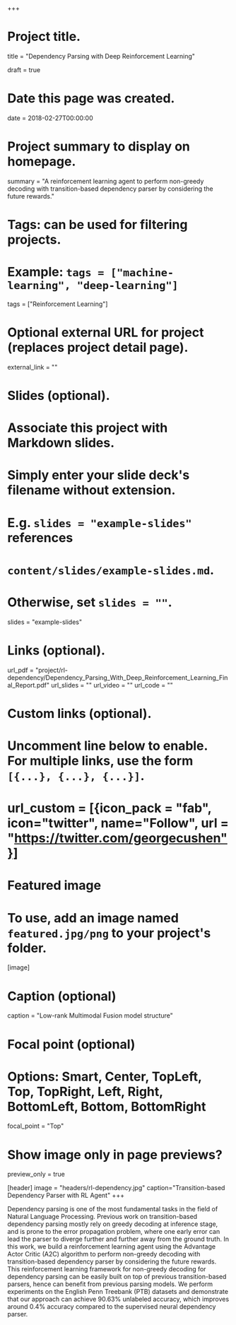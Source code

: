 +++
# Project title.
title = "Dependency Parsing with Deep Reinforcement Learning"

draft = true

# Date this page was created.
date = 2018-02-27T00:00:00

# Project summary to display on homepage.
summary = "A reinforcement learning agent to perform non-greedy decoding with transition-based dependency parser by considering the future rewards."


# Tags: can be used for filtering projects.
# Example: `tags = ["machine-learning", "deep-learning"]`
tags = ["Reinforcement Learning"]

# Optional external URL for project (replaces project detail page).
external_link = ""

# Slides (optional).
#   Associate this project with Markdown slides.
#   Simply enter your slide deck's filename without extension.
#   E.g. `slides = "example-slides"` references 
#   `content/slides/example-slides.md`.
#   Otherwise, set `slides = ""`.
slides = "example-slides"

# Links (optional).
url_pdf = "project/rl-dependency/Dependency_Parsing_With_Deep_Reinforcement_Learning_Final_Report.pdf"
url_slides = ""
url_video = ""
url_code = ""

# Custom links (optional).
#   Uncomment line below to enable. For multiple links, use the form `[{...}, {...}, {...}]`.
# url_custom = [{icon_pack = "fab", icon="twitter", name="Follow", url = "https://twitter.com/georgecushen"}]

# Featured image
# To use, add an image named `featured.jpg/png` to your project's folder. 
[image]
  # Caption (optional)
  caption = "Low-rank Multimodal Fusion model structure"
  
  # Focal point (optional)
  # Options: Smart, Center, TopLeft, Top, TopRight, Left, Right, BottomLeft, Bottom, BottomRight
  focal_point = "Top"

  # Show image only in page previews?
  preview_only = true

[header]
  image = "headers/rl-dependency.jpg"
  caption="Transition-based Dependency Parser with RL Agent"
+++

Dependency parsing is one of the most fundamental tasks in the field of Natural Language Processing. Previous work on transition-based dependency parsing mostly rely on greedy decoding at inference stage, and is prone to the error propagation problem, where one early error can lead the parser to diverge further and further away from the ground truth. In this work, we build a reinforcement learning agent using the Advantage Actor Critic (A2C) algorithm to perform non-greedy decoding with transition-based dependency parser by considering the future rewards. This reinforcement learning framework for non-greedy decoding for dependency parsing can be easily built on top of previous transition-based parsers, hence can benefit from previous parsing models. We perform experiments on the English Penn Treebank (PTB) datasets and demonstrate that our approach can achieve 90.63% unlabeled accuracy, which improves around 0.4% accuracy compared to the supervised neural dependency parser.
